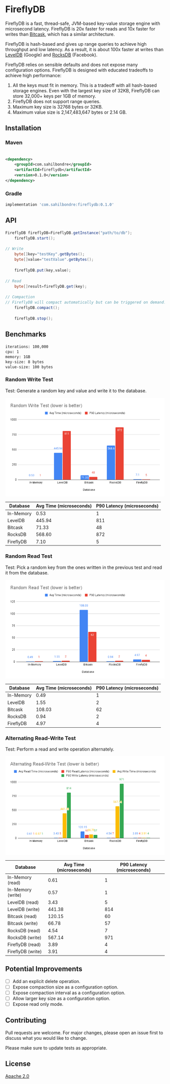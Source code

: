 # FireflyDB

FireflyDB is a fast, thread-safe, JVM-based key-value storage engine with microsecond latency. FireflyDB is 20x faster
for reads and 10x faster for writes than [Bitcask](https://github.com/basho/bitcask), which has a similar architecture.

FireflyDB is hash-based and gives up range queries to achieve high throughput and low latency. As a result, it is about
100x faster at writes than [LevelDB](https://github.com/google/leveldb) (Google)
and [RocksDB](https://github.com/facebook/rocksdb) (Facebook).

FireflyDB relies on sensible defaults and does not expose many configuration options. FireflyDB is designed with
educated tradeoffs to achieve high performance:

1. All the keys must fit in memory. This is a tradeoff with all hash-based storage engines. Even with the largest key
   size of 32KB, FireflyDB can store 32,000+ keys per 1GB of memory.
2. FireflyDB does not support range queries.
3. Maximum key size is 32768 bytes or 32KB.
4. Maximum value size is 2,147,483,647 bytes or 2.14 GB.

## Installation

### Maven

```xml

<dependency>
    <groupId>com.sahilbondre</groupId>
    <artifactId>fireflydb</artifactId>
    <version>0.1.0</version>
</dependency>
```

### Gradle

```gradle
implementation 'com.sahilbondre:fireflydb:0.1.0'
```

## API

```java
FireflyDB fireflyDB=FireflyDB.getInstance("path/to/db");
    fireflyDB.start();

// Write
    byte[]key="testKey".getBytes();
    byte[]value="testValue".getBytes();

    fireflyDB.put(key,value);

// Read
    byte[]result=fireflyDB.get(key);

// Compaction 
// FireflyDB will compact automatically but can be triggered on demand.
    fireflyDB.compact();

    fireflyDB.stop();
```

## Benchmarks

```
iterations: 100,000
cpu: 1
memory: 1GB
key-size: 8 bytes
value-size: 100 bytes
```

### Random Write Test

Test: Generate a random key and value and write it to the database.

![write-test](./docs/write-test.png)

| Database  | Avg Time (microseconds) | P90 Latency (microseconds) |
|-----------|-------------------------|----------------------------|
| In-Memory | 0.53                    | 1                          |
| LevelDB   | 445.94                  | 811                        |
| Bitcask   | 71.33                   | 48                         |
| RocksDB   | 568.60                  | 872                        |
| FireflyDB | 7.10                    | 5                          |

### Random Read Test

Test: Pick a random key from the ones written in the previous test and read it from the database.

![read-test](./docs/read-test.png)

| Database  | Avg Time (microseconds) | P90 Latency (microseconds) |
|-----------|-------------------------|----------------------------|
| In-Memory | 0.49                    | 1                          |
| LevelDB   | 1.55                    | 2                          |
| Bitcask   | 108.03                  | 62                         |
| RocksDB   | 0.94                    | 2                          |
| FireflyDB | 4.97                    | 4                          |

### Alternating Read-Write Test

Test: Perform a read and write operation alternately.

![alternating-read-write-test](./docs/rw-test.png)

| Database          | Avg Time (microseconds) | P90 Latency (microseconds) |
|-------------------|-------------------------|----------------------------|
| In-Memory (read)  | 0.61                    | 1                          |
| In-Memory (write) | 0.57                    | 1                          |
| LevelDB (read)    | 3.43                    | 5                          |
| LevelDB (write)   | 441.38                  | 814                        |
| Bitcask (read)    | 120.15                  | 60                         |
| Bitcask (write)   | 66.78                   | 57                         |
| RocksDB (read)    | 4.54                    | 7                          |
| RocksDB (write)   | 567.14                  | 971                        |
| FireflyDB (read)  | 3.89                    | 4                          |
| FireflyDB (write) | 3.91                    | 4                          |

## Potential Improvements

- [ ] Add an explicit delete operation.
- [ ] Expose compaction size as a configuration option.
- [ ] Expose compaction interval as a configuration option.
- [ ] Allow larger key size as a configuration option.
- [ ] Expose read only mode.

## Contributing

Pull requests are welcome. For major changes, please open an issue first
to discuss what you would like to change.

Please make sure to update tests as appropriate.

## License

[Apache 2.0](https://raw.githubusercontent.com/godcrampy/fireflydb/master/LICENSE)
